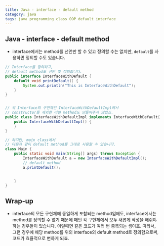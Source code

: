 ```yaml
---
title: Java - interface - default method
category: java
tags: java programming class OOP default interface
---
```


## Java - interface - default method

- interface에서는 method를 선언만 할 수 있고 정의할 수는 없지만, `default`를 사용하면 정의할 수도 있습니다.

```java
// Interface를 정의하고,
// default method도 선언 및 정의합니다.
public interface InterfaceWithDefault {
    default void printDefault() {
        System.out.println("This is InterfaceWithDefault");
    }
}


// 위 Interface의 구현체인 InterfaceWithDefaultImpl에서
// constructor를 제외한 어떤 method도 만들어주지 않았죠.
public class InterfaceWithDefaultImpl implements InterfaceWithDefault{
    public InterfaceWithDefaultImpl() {
    }
}

// 하지만, main class에서 
// 다음과 같이 default method를 그대로 사용할 수 있습니다.
class Main {
    public static void main(String[] args) throws Exception {
        InterfaceWithDefault a = new InterfaceWithDefaultImpl();
        // default method
        a.printDefault();

        
    }
}
```

## Wrap-up

- interface의 모든 구현체에 동일하게 포함되는 method임에도, interface에서는 method를 정의할 수 없기 때문에 매번 각 구현체에서 모두 새롭게 작성을 해줘야 하는 경우들이 있습니다. 이럴때면 같은 코드가 여러 번 중복되는 셈이죠. 따라서, 그런 경우에 해당 method를 위의 interface의 default method로 정의함으로써, 코드가 효율적으로 변하게 되죠.